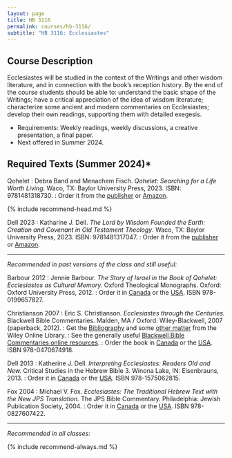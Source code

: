 ```yaml
---
layout: page
title: HB 3116
permalink: courses/hb-3116/
subtitle: "HB 3116: Ecclesiastes"
---
```


## Course Description

Ecclesiastes will be studied in the context of the Writings and other wisdom
literature, and in connection with the book’s reception history. By the end of
the course students should be able to: understand the basic shape of the
Writings; have a critical appreciation of the idea of wisdom literature;
characterize some ancient and modern commentaries on Ecclesiastes; develop their
own readings, supporting them with detailed exegesis.

- Requirements: Weekly readings, weekly discussions, a creative presentation, a final paper.
- Next offered in Summer 2024.

## Required Texts (Summer 2024)*

Qohelet
: Debra Band and Menachem Fisch. *Qohelet: Searching for a Life Worth Living*. Waco, TX: Baylor University Press, 2023. ISBN: 9781481318730.
: Order it from the [publisher](https://www.baylorpress.com/9781481318730/qohelet/) or [Amazon](https://amzn.to/4aI9EPJ).

{% include recommend-head.md %}

Dell 2023
: Katharine J. Dell. *The Lord by Wisdom Founded the Earth: Creation and Covenant in Old Testament Theology*. Waco, TX: Baylor University Press, 2023. ISBN: 9781481317047.
: Order it from the [publisher](https://www.baylorpress.com/9781481317047/the-lord-by-wisdom-founded-the-earth/) or [Amazon](https://amzn.to/3vFrwM5).

---

*Recommended in past versions of the class and still useful:*

Barbour 2012
: Jennie Barbour. *The Story of Israel in the Book of Qohelet: Ecclesiastes as Cultural Memory.* Oxford Theological Monographs. Oxford: Oxford University Press, 2012.
: Order it in [Canada](https://amzn.to/2DgW0GC) or the [USA](https://amzn.to/2TaMivd). ISBN 978-0199657827.

Christianson 2007
: Eric S. Christianson. *Ecclesiastes through the Centuries.* Blackwell Bible Commentaries. Malden, MA / Oxford: Wiley-Blackwell, 2007 (paperback, 2012).
: Get the [Bibliography](https://onlinelibrary.wiley.com/doi/10.1002/9780470755631.biblio) and some [other matter](https://onlinelibrary.wiley.com/doi/book/10.1002/9780470755631) from the Wiley Online Library.
: See the generally useful [Blackwell Bible Commentaries online resources](http://bbibcomm.info).
: Order the book in [Canada](https://amzn.to/2T7qoZt) or the [USA](https://amzn.to/2TbWLGG). ISBN 978-0470674918.

Dell 2013
: Katherine J. Dell. *Interpreting Ecclesiastes: Readers Old and New.* Critical Studies in the Hebrew Bible 3. Winona Lake, IN: Eisenbrauns, 2013.
: Order it in [Canada](https://amzn.to/2JYByM7) or the [USA](https://amzn.to/2RRVymo). ISBN 978-1575062815.

Fox 2004
: Michael V. Fox. *Ecclesiastes: The Traditional Hebrew Text with the New JPS Translation.* The JPS Bible Commentary. Philadelphia: Jewish Publication Society, 2004.
: Order it in [Canada](https://amzn.to/2JYywYn) or the [USA](https://amzn.to/2JYx4Fh). ISBN 978-0827607422.

---

*Recommended in all classes:*

{% include recommend-always.md %}
